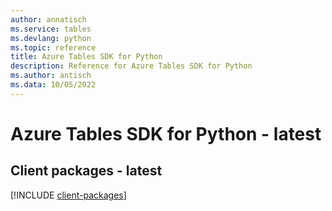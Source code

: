 ```yaml
---
author: annatisch
ms.service: tables
ms.devlang: python
ms.topic: reference
title: Azure Tables SDK for Python
description: Reference for Azure Tables SDK for Python
ms.author: antisch
ms.data: 10/05/2022
---
```

# Azure Tables SDK for Python - latest

## Client packages - latest
[!INCLUDE [client-packages](tables-client-index.md)]